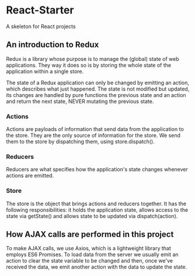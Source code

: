 # React-Starter
A skeleton for React projects

## An introduction to Redux
Redux is a library whose purpose is to manage the (global) state of web applications. They way it does so is by storing the whole state of the application within a single store.

The state of a Redux application can only be changed by emitting an action, which describes what just happened. The state is not modified but updated, its changes are handled by pure functions the previous state and an action and return the next state, NEVER mutating the previous state.

### Actions
Actions are payloads of information that send data from the application to the store. They are the only source of information for the store. We send them to the store by dispatching them, using store.dispatch().

### Reducers
Reducers are what specifies how the application's state changes whenever actions are emitted.

### Store
The store is the object that brings actions and reducers together. It has the following responsibilities: it holds the application state, allows access to the state via getState() and allows state to be updated via dispatch(action).


## How AJAX calls are performed in this project
To make AJAX calls, we use Axios, which is a lightweight library that employs ES6 Promises. To load data from the server we usually emit an action to clear the state variable to be changed and then, once we've received the data, we emit another action with the data to update the state.